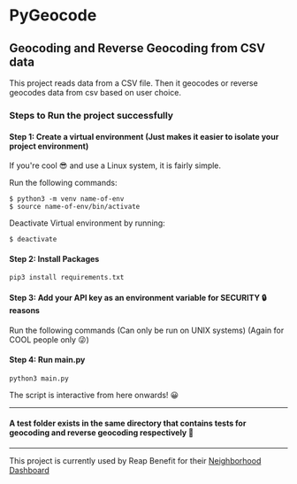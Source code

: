 # PyGeocode
## Geocoding and Reverse Geocoding from CSV data

This project reads data from a CSV file. Then it geocodes or reverse geocodes data from csv based on user choice.

### Steps to Run the project successfully
#### Step 1: Create a virtual environment (Just makes it easier to isolate your project environment)
If you're cool 😎 and use a Linux system, it is fairly simple.

Run the following commands:
```
$ python3 -m venv name-of-env
$ source name-of-env/bin/activate
```
Deactivate Virtual environment by running:
```
$ deactivate
```

#### Step 2: Install Packages
```
pip3 install requirements.txt
```

#### Step 3: Add your API key as an environment variable for SECURITY 🔒 reasons
Run the following commands (Can only be run on UNIX systems) (Again for COOL people only 😜)

#### Step 4: Run main.py
```
python3 main.py
```
The script is interactive from here onwards! 😀

---
#### A test folder exists in the same directory that contains tests for geocoding and reverse geocoding respectively 🧪

---
This project is currently used by Reap Benefit for their [Neighborhood Dashboard](http://nd.solveninja.org/)
